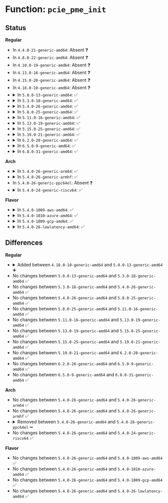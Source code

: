 # Function: <code>pcie_pme_init</code>

## Status
<b>Regular</b>
<ul>
<li>
In <code>4.4.0-21-generic-amd64</code>: Absent ❓
</li>
<li>
In <code>4.8.0-22-generic-amd64</code>: Absent ❓
</li>
<li>
In <code>4.10.0-19-generic-amd64</code>: Absent ❓
</li>
<li>
In <code>4.13.0-16-generic-amd64</code>: Absent ❓
</li>
<li>
In <code>4.15.0-20-generic-amd64</code>: Absent ❓
</li>
<li>
In <code>4.18.0-10-generic-amd64</code>: Absent ❓
</li>
<li>
<details>
<summary>In <code>5.0.0-13-generic-amd64</code>: ✅</summary>

```c
int pcie_pme_init()
```

```json
{
  "name": "pcie_pme_init",
  "collision_type": "Unique Global",
  "inline_type": "No",
  "funcs": [
    {
      "addr": 18446744071604879483,
      "name": "pcie_pme_init",
      "external": true,
      "loc": "drivers/pci/pcie/pme.c:449",
      "file": "drivers/pci/pcie/pme.c",
      "inline": "seen, unknown",
      "caller_inline": [],
      "caller_func": [
        "drivers/pci/pcie/portdrv_pci.c:pcie_portdrv_init"
      ]
    }
  ],
  "symbols": [
    {
      "addr": 18446744071604879483,
      "name": "pcie_pme_init",
      "section": ".init.text",
      "bind": "STB_GLOBAL",
      "size": 23
    }
  ]
}
```
</details>
</li>
<li>
<details>
<summary>In <code>5.3.0-18-generic-amd64</code>: ✅</summary>

```c
int pcie_pme_init()
```

```json
{
  "name": "pcie_pme_init",
  "collision_type": "Unique Global",
  "inline_type": "No",
  "funcs": [
    {
      "addr": 18446744071604986079,
      "name": "pcie_pme_init",
      "external": true,
      "loc": "drivers/pci/pcie/pme.c:460",
      "file": "drivers/pci/pcie/pme.c",
      "inline": "seen, unknown",
      "caller_inline": [],
      "caller_func": [
        "drivers/pci/pcie/portdrv_pci.c:pcie_portdrv_init"
      ]
    }
  ],
  "symbols": [
    {
      "addr": 18446744071604986079,
      "name": "pcie_pme_init",
      "section": ".init.text",
      "bind": "STB_GLOBAL",
      "size": 23
    }
  ]
}
```
</details>
</li>
<li>
<details>
<summary>In <code>5.4.0-26-generic-amd64</code>: ✅</summary>

```c
int pcie_pme_init()
```

```json
{
  "name": "pcie_pme_init",
  "collision_type": "Unique Global",
  "inline_type": "No",
  "funcs": [
    {
      "addr": 18446744071605023297,
      "name": "pcie_pme_init",
      "external": true,
      "loc": "drivers/pci/pcie/pme.c:460",
      "file": "drivers/pci/pcie/pme.c",
      "inline": "seen, unknown",
      "caller_inline": [],
      "caller_func": [
        "drivers/pci/pcie/portdrv_pci.c:pcie_portdrv_init"
      ]
    }
  ],
  "symbols": [
    {
      "addr": 18446744071605023297,
      "name": "pcie_pme_init",
      "section": ".init.text",
      "bind": "STB_GLOBAL",
      "size": 23
    }
  ]
}
```
</details>
</li>
<li>
<details>
<summary>In <code>5.8.0-25-generic-amd64</code>: ✅</summary>

```c
int pcie_pme_init()
```

```json
{
  "name": "pcie_pme_init",
  "collision_type": "Unique Global",
  "inline_type": "No",
  "funcs": [
    {
      "addr": 18446744071609310824,
      "name": "pcie_pme_init",
      "external": true,
      "loc": "drivers/pci/pcie/pme.c:460",
      "file": "drivers/pci/pcie/pme.c",
      "inline": "seen, unknown",
      "caller_inline": [],
      "caller_func": [
        "drivers/pci/pcie/portdrv_pci.c:pcie_portdrv_init"
      ]
    }
  ],
  "symbols": [
    {
      "addr": 18446744071609310824,
      "name": "pcie_pme_init",
      "section": ".init.text",
      "bind": "STB_GLOBAL",
      "size": 23
    }
  ]
}
```
</details>
</li>
<li>
<details>
<summary>In <code>5.11.0-16-generic-amd64</code>: ✅</summary>

```c
int pcie_pme_init()
```

```json
{
  "name": "pcie_pme_init",
  "collision_type": "Unique Global",
  "inline_type": "No",
  "funcs": [
    {
      "addr": 18446744071612381298,
      "name": "pcie_pme_init",
      "external": true,
      "loc": "drivers/pci/pcie/pme.c:468",
      "file": "drivers/pci/pcie/pme.c",
      "inline": "seen, unknown",
      "caller_inline": [],
      "caller_func": [
        "drivers/pci/pcie/portdrv_pci.c:pcie_portdrv_init"
      ]
    }
  ],
  "symbols": [
    {
      "addr": 18446744071612381298,
      "name": "pcie_pme_init",
      "section": ".init.text",
      "bind": "STB_GLOBAL",
      "size": 23
    }
  ]
}
```
</details>
</li>
<li>
<details>
<summary>In <code>5.13.0-19-generic-amd64</code>: ✅</summary>

```c
int pcie_pme_init()
```

```json
{
  "name": "pcie_pme_init",
  "collision_type": "Unique Global",
  "inline_type": "No",
  "funcs": [
    {
      "addr": 18446744071614522882,
      "name": "pcie_pme_init",
      "external": true,
      "loc": "drivers/pci/pcie/pme.c:468",
      "file": "drivers/pci/pcie/pme.c",
      "inline": "seen, unknown",
      "caller_inline": [],
      "caller_func": [
        "drivers/pci/pcie/portdrv_pci.c:pcie_portdrv_init"
      ]
    }
  ],
  "symbols": [
    {
      "addr": 18446744071614522882,
      "name": "pcie_pme_init",
      "section": ".init.text",
      "bind": "STB_GLOBAL",
      "size": 23
    }
  ]
}
```
</details>
</li>
<li>
<details>
<summary>In <code>5.15.0-25-generic-amd64</code>: ✅</summary>

```c
int pcie_pme_init()
```

```json
{
  "name": "pcie_pme_init",
  "collision_type": "Unique Global",
  "inline_type": "No",
  "funcs": [
    {
      "addr": 18446744071615472427,
      "name": "pcie_pme_init",
      "external": true,
      "loc": "drivers/pci/pcie/pme.c:468",
      "file": "drivers/pci/pcie/pme.c",
      "inline": "seen, unknown",
      "caller_inline": [],
      "caller_func": [
        "drivers/pci/pcie/portdrv_pci.c:pcie_portdrv_init"
      ]
    }
  ],
  "symbols": [
    {
      "addr": 18446744071615472427,
      "name": "pcie_pme_init",
      "section": ".init.text",
      "bind": "STB_GLOBAL",
      "size": 23
    }
  ]
}
```
</details>
</li>
<li>
<details>
<summary>In <code>5.19.0-21-generic-amd64</code>: ✅</summary>

```c
int pcie_pme_init()
```

```json
{
  "name": "pcie_pme_init",
  "collision_type": "Unique Global",
  "inline_type": "No",
  "funcs": [
    {
      "addr": 18446744071617274468,
      "name": "pcie_pme_init",
      "external": true,
      "loc": "drivers/pci/pcie/pme.c:468",
      "file": "drivers/pci/pcie/pme.c",
      "inline": "seen, unknown",
      "caller_inline": [],
      "caller_func": [
        "drivers/pci/pcie/portdrv_pci.c:pcie_portdrv_init"
      ]
    }
  ],
  "symbols": [
    {
      "addr": 18446744071617274468,
      "name": "pcie_pme_init",
      "section": ".init.text",
      "bind": "STB_GLOBAL",
      "size": 29
    }
  ]
}
```
</details>
</li>
<li>
<details>
<summary>In <code>6.2.0-20-generic-amd64</code>: ✅</summary>

```c
int pcie_pme_init()
```

```json
{
  "name": "pcie_pme_init",
  "collision_type": "Unique Global",
  "inline_type": "No",
  "funcs": [
    {
      "addr": 18446744071627983696,
      "name": "pcie_pme_init",
      "external": true,
      "loc": "drivers/pci/pcie/pme.c:468",
      "file": "drivers/pci/pcie/pme.c",
      "inline": "seen, unknown",
      "caller_inline": [],
      "caller_func": [
        "drivers/pci/pcie/portdrv.c:pcie_portdrv_init"
      ]
    }
  ],
  "symbols": [
    {
      "addr": 18446744071627983696,
      "name": "pcie_pme_init",
      "section": ".init.text",
      "bind": "STB_GLOBAL",
      "size": 29
    }
  ]
}
```
</details>
</li>
<li>
<details>
<summary>In <code>6.5.0-9-generic-amd64</code>: ✅</summary>

```c
int pcie_pme_init()
```

```json
{
  "name": "pcie_pme_init",
  "collision_type": "Unique Global",
  "inline_type": "No",
  "funcs": [
    {
      "addr": 18446744071619749456,
      "name": "pcie_pme_init",
      "external": true,
      "loc": "drivers/pci/pcie/pme.c:468",
      "file": "drivers/pci/pcie/pme.c",
      "inline": "seen, unknown",
      "caller_inline": [],
      "caller_func": [
        "drivers/pci/pcie/portdrv.c:pcie_portdrv_init"
      ]
    }
  ],
  "symbols": [
    {
      "addr": 18446744071619749456,
      "name": "pcie_pme_init",
      "section": ".init.text",
      "bind": "STB_GLOBAL",
      "size": 29
    }
  ]
}
```
</details>
</li>
<li>
<details>
<summary>In <code>6.8.0-31-generic-amd64</code>: ✅</summary>

```c
int pcie_pme_init()
```

```json
{
  "name": "pcie_pme_init",
  "collision_type": "Unique Global",
  "inline_type": "No",
  "funcs": [
    {
      "addr": 18446744071622057440,
      "name": "pcie_pme_init",
      "external": true,
      "loc": "drivers/pci/pcie/pme.c:470",
      "file": "drivers/pci/pcie/pme.c",
      "inline": "seen, unknown",
      "caller_inline": [],
      "caller_func": [
        "drivers/pci/pcie/portdrv.c:pcie_portdrv_init"
      ]
    }
  ],
  "symbols": [
    {
      "addr": 18446744071622057440,
      "name": "pcie_pme_init",
      "section": ".init.text",
      "bind": "STB_GLOBAL",
      "size": 29
    }
  ]
}
```
</details>
</li>
</ul>
<b>Arch</b>
<ul>
<li>
<details>
<summary>In <code>5.4.0-26-generic-arm64</code>: ✅</summary>

```c
int pcie_pme_init()
```

```json
{
  "name": "pcie_pme_init",
  "collision_type": "Unique Global",
  "inline_type": "No",
  "funcs": [
    {
      "addr": 18446603336511099388,
      "name": "pcie_pme_init",
      "external": true,
      "loc": "drivers/pci/pcie/pme.c:460",
      "file": "drivers/pci/pcie/pme.c",
      "inline": "seen, unknown",
      "caller_inline": [],
      "caller_func": [
        "drivers/pci/pcie/portdrv_pci.c:pcie_portdrv_init"
      ]
    }
  ],
  "symbols": [
    {
      "addr": 18446603336511099388,
      "name": "pcie_pme_init",
      "section": ".init.text",
      "bind": "STB_GLOBAL",
      "size": 36
    }
  ]
}
```
</details>
</li>
<li>
<details>
<summary>In <code>5.4.0-26-generic-armhf</code>: ✅</summary>

```c
int pcie_pme_init()
```

```json
{
  "name": "pcie_pme_init",
  "collision_type": "Unique Global",
  "inline_type": "No",
  "funcs": [
    {
      "addr": 3243580396,
      "name": "pcie_pme_init",
      "external": true,
      "loc": "drivers/pci/pcie/pme.c:460",
      "file": "drivers/pci/pcie/pme.c",
      "inline": "seen, unknown",
      "caller_inline": [],
      "caller_func": [
        "drivers/pci/pcie/portdrv_pci.c:pcie_portdrv_init"
      ]
    }
  ],
  "symbols": [
    {
      "addr": 3243580396,
      "name": "pcie_pme_init",
      "section": ".init.text",
      "bind": "STB_GLOBAL",
      "size": 36
    }
  ]
}
```
</details>
</li>
<li>
In <code>5.4.0-26-generic-ppc64el</code>: Absent ❓
</li>
<li>
<details>
<summary>In <code>5.4.0-24-generic-riscv64</code>: ✅</summary>

```c
int pcie_pme_init()
```

```json
{
  "name": "pcie_pme_init",
  "collision_type": "Unique Global",
  "inline_type": "No",
  "funcs": [
    {
      "addr": 18446743936270778636,
      "name": "pcie_pme_init",
      "external": true,
      "loc": "drivers/pci/pcie/pme.c:460",
      "file": "drivers/pci/pcie/pme.c",
      "inline": "seen, unknown",
      "caller_inline": [],
      "caller_func": [
        "drivers/pci/pcie/portdrv_pci.c:pcie_portdrv_init"
      ]
    }
  ],
  "symbols": [
    {
      "addr": 18446743936270778636,
      "name": "pcie_pme_init",
      "section": ".init.text",
      "bind": "STB_GLOBAL",
      "size": 42
    }
  ]
}
```
</details>
</li>
</ul>
<b>Flavor</b>
<ul>
<li>
<details>
<summary>In <code>5.4.0-1009-aws-amd64</code>: ✅</summary>

```c
int pcie_pme_init()
```

```json
{
  "name": "pcie_pme_init",
  "collision_type": "Unique Global",
  "inline_type": "No",
  "funcs": [
    {
      "addr": 18446744071604928491,
      "name": "pcie_pme_init",
      "external": true,
      "loc": "drivers/pci/pcie/pme.c:460",
      "file": "drivers/pci/pcie/pme.c",
      "inline": "seen, unknown",
      "caller_inline": [],
      "caller_func": [
        "drivers/pci/pcie/portdrv_pci.c:pcie_portdrv_init"
      ]
    }
  ],
  "symbols": [
    {
      "addr": 18446744071604928491,
      "name": "pcie_pme_init",
      "section": ".init.text",
      "bind": "STB_GLOBAL",
      "size": 23
    }
  ]
}
```
</details>
</li>
<li>
<details>
<summary>In <code>5.4.0-1010-azure-amd64</code>: ✅</summary>

```c
int pcie_pme_init()
```

```json
{
  "name": "pcie_pme_init",
  "collision_type": "Unique Global",
  "inline_type": "No",
  "funcs": [
    {
      "addr": 18446744071604897476,
      "name": "pcie_pme_init",
      "external": true,
      "loc": "drivers/pci/pcie/pme.c:460",
      "file": "drivers/pci/pcie/pme.c",
      "inline": "seen, unknown",
      "caller_inline": [],
      "caller_func": [
        "drivers/pci/pcie/portdrv_pci.c:pcie_portdrv_init"
      ]
    }
  ],
  "symbols": [
    {
      "addr": 18446744071604897476,
      "name": "pcie_pme_init",
      "section": ".init.text",
      "bind": "STB_GLOBAL",
      "size": 23
    }
  ]
}
```
</details>
</li>
<li>
<details>
<summary>In <code>5.4.0-1009-gcp-amd64</code>: ✅</summary>

```c
int pcie_pme_init()
```

```json
{
  "name": "pcie_pme_init",
  "collision_type": "Unique Global",
  "inline_type": "No",
  "funcs": [
    {
      "addr": 18446744071605005947,
      "name": "pcie_pme_init",
      "external": true,
      "loc": "drivers/pci/pcie/pme.c:460",
      "file": "drivers/pci/pcie/pme.c",
      "inline": "seen, unknown",
      "caller_inline": [],
      "caller_func": [
        "drivers/pci/pcie/portdrv_pci.c:pcie_portdrv_init"
      ]
    }
  ],
  "symbols": [
    {
      "addr": 18446744071605005947,
      "name": "pcie_pme_init",
      "section": ".init.text",
      "bind": "STB_GLOBAL",
      "size": 23
    }
  ]
}
```
</details>
</li>
<li>
<details>
<summary>In <code>5.4.0-26-lowlatency-amd64</code>: ✅</summary>

```c
int pcie_pme_init()
```

```json
{
  "name": "pcie_pme_init",
  "collision_type": "Unique Global",
  "inline_type": "No",
  "funcs": [
    {
      "addr": 18446744071605027477,
      "name": "pcie_pme_init",
      "external": true,
      "loc": "drivers/pci/pcie/pme.c:460",
      "file": "drivers/pci/pcie/pme.c",
      "inline": "seen, unknown",
      "caller_inline": [],
      "caller_func": [
        "drivers/pci/pcie/portdrv_pci.c:pcie_portdrv_init"
      ]
    }
  ],
  "symbols": [
    {
      "addr": 18446744071605027477,
      "name": "pcie_pme_init",
      "section": ".init.text",
      "bind": "STB_GLOBAL",
      "size": 23
    }
  ]
}
```
</details>
</li>
</ul>

## Differences
<b>Regular</b>
<ul>
<li>
<details>
<summary>Added between <code>4.18.0-10-generic-amd64</code> and <code>5.0.0-13-generic-amd64</code> ➕</summary>

```c
int pcie_pme_init()
```
</details>
</li>
<li>
No changes between <code>5.0.0-13-generic-amd64</code> and <code>5.3.0-18-generic-amd64</code> ✅
</li>
<li>
No changes between <code>5.3.0-18-generic-amd64</code> and <code>5.4.0-26-generic-amd64</code> ✅
</li>
<li>
No changes between <code>5.4.0-26-generic-amd64</code> and <code>5.8.0-25-generic-amd64</code> ✅
</li>
<li>
No changes between <code>5.8.0-25-generic-amd64</code> and <code>5.11.0-16-generic-amd64</code> ✅
</li>
<li>
No changes between <code>5.11.0-16-generic-amd64</code> and <code>5.13.0-19-generic-amd64</code> ✅
</li>
<li>
No changes between <code>5.13.0-19-generic-amd64</code> and <code>5.15.0-25-generic-amd64</code> ✅
</li>
<li>
No changes between <code>5.15.0-25-generic-amd64</code> and <code>5.19.0-21-generic-amd64</code> ✅
</li>
<li>
No changes between <code>5.19.0-21-generic-amd64</code> and <code>6.2.0-20-generic-amd64</code> ✅
</li>
<li>
No changes between <code>6.2.0-20-generic-amd64</code> and <code>6.5.0-9-generic-amd64</code> ✅
</li>
<li>
No changes between <code>6.5.0-9-generic-amd64</code> and <code>6.8.0-31-generic-amd64</code> ✅
</li>
</ul>
<b>Arch</b>
<ul>
<li>
No changes between <code>5.4.0-26-generic-amd64</code> and <code>5.4.0-26-generic-arm64</code> ✅
</li>
<li>
No changes between <code>5.4.0-26-generic-amd64</code> and <code>5.4.0-26-generic-armhf</code> ✅
</li>
<li>
<details>
<summary>Removed between <code>5.4.0-26-generic-amd64</code> and <code>5.4.0-26-generic-ppc64el</code> ➖</summary>

```c
int pcie_pme_init()
```
</details>
</li>
<li>
No changes between <code>5.4.0-26-generic-amd64</code> and <code>5.4.0-24-generic-riscv64</code> ✅
</li>
</ul>
<b>Flavor</b>
<ul>
<li>
No changes between <code>5.4.0-26-generic-amd64</code> and <code>5.4.0-1009-aws-amd64</code> ✅
</li>
<li>
No changes between <code>5.4.0-26-generic-amd64</code> and <code>5.4.0-1010-azure-amd64</code> ✅
</li>
<li>
No changes between <code>5.4.0-26-generic-amd64</code> and <code>5.4.0-1009-gcp-amd64</code> ✅
</li>
<li>
No changes between <code>5.4.0-26-generic-amd64</code> and <code>5.4.0-26-lowlatency-amd64</code> ✅
</li>
</ul>
